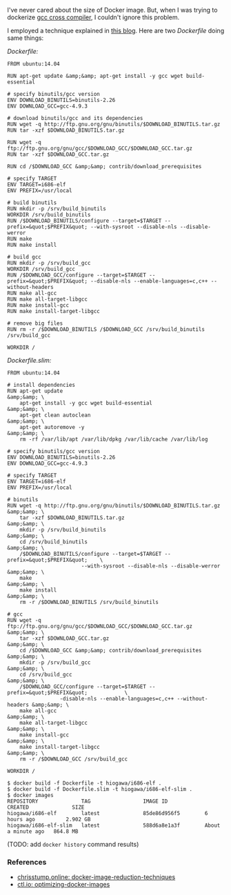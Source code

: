 <!--
{
  "title": "Docker image size reduction",
  "date": "2016-06-10T19:04:41.000Z",
  "category": "",
  "tags": [
    "docker"
  ],
  "draft": false
}
-->

I've never cared about the size of Docker image. But, when I was trying to dockerize [gcc cross compiler](https://github.com/hi-ogawa/docker-gcc-cross-compiler), I couldn't ignore this problem.

I employed a technique explained in [this blog](http://chrisstump.online/2016/02/23/docker-image-reduction-techniques/). Here are two _Dockerfile_ doing same things:

_Dockerfile:_

```
FROM ubuntu:14.04

RUN apt-get update &amp;&amp; apt-get install -y gcc wget build-essential

# specify binutils/gcc version
ENV DOWNLOAD_BINUTILS=binutils-2.26
ENV DOWNLOAD_GCC=gcc-4.9.3

# download binutils/gcc and its dependencies
RUN wget -q http://ftp.gnu.org/gnu/binutils/$DOWNLOAD_BINUTILS.tar.gz
RUN tar -xzf $DOWNLOAD_BINUTILS.tar.gz

RUN wget -q ftp://ftp.gnu.org/gnu/gcc/$DOWNLOAD_GCC/$DOWNLOAD_GCC.tar.gz
RUN tar -xzf $DOWNLOAD_GCC.tar.gz

RUN cd /$DOWNLOAD_GCC &amp;&amp; contrib/download_prerequisites

# specify TARGET
ENV TARGET=i686-elf
ENV PREFIX=/usr/local

# build binutils
RUN mkdir -p /srv/build_binutils
WORKDIR /srv/build_binutils
RUN /$DOWNLOAD_BINUTILS/configure --target=$TARGET --prefix=&quot;$PREFIX&quot; --with-sysroot --disable-nls --disable-werror
RUN make
RUN make install

# build gcc
RUN mkdir -p /srv/build_gcc
WORKDIR /srv/build_gcc
RUN /$DOWNLOAD_GCC/configure --target=$TARGET --prefix=&quot;$PREFIX&quot; --disable-nls --enable-languages=c,c++ --without-headers
RUN make all-gcc
RUN make all-target-libgcc
RUN make install-gcc
RUN make install-target-libgcc

# remove big files
RUN rm -r /$DOWNLOAD_BINUTILS /$DOWNLOAD_GCC /srv/build_binutils /srv/build_gcc

WORKDIR /
```

_Dockerfile.slim:_

```
FROM ubuntu:14.04

# install dependencies
RUN apt-get update                                                &amp;&amp; \
    apt-get install -y gcc wget build-essential                   &amp;&amp; \
    apt-get clean autoclean                                       &amp;&amp; \
    apt-get autoremove -y                                         &amp;&amp; \
    rm -rf /var/lib/apt /var/lib/dpkg /var/lib/cache /var/lib/log

# specify binutils/gcc version
ENV DOWNLOAD_BINUTILS=binutils-2.26
ENV DOWNLOAD_GCC=gcc-4.9.3

# specify TARGET
ENV TARGET=i686-elf
ENV PREFIX=/usr/local

# binutils
RUN wget -q http://ftp.gnu.org/gnu/binutils/$DOWNLOAD_BINUTILS.tar.gz &amp;&amp; \
    tar -xzf $DOWNLOAD_BINUTILS.tar.gz                                &amp;&amp; \
    mkdir -p /srv/build_binutils                                      &amp;&amp; \
    cd /srv/build_binutils                                            &amp;&amp; \
    /$DOWNLOAD_BINUTILS/configure --target=$TARGET --prefix=&quot;$PREFIX&quot;    \
                        --with-sysroot --disable-nls --disable-werror &amp;&amp; \
    make                                                              &amp;&amp; \
    make install                                                      &amp;&amp; \
    rm -r /$DOWNLOAD_BINUTILS /srv/build_binutils

# gcc
RUN wget -q ftp://ftp.gnu.org/gnu/gcc/$DOWNLOAD_GCC/$DOWNLOAD_GCC.tar.gz &amp;&amp; \
    tar -xzf $DOWNLOAD_GCC.tar.gz                                        &amp;&amp; \
    cd /$DOWNLOAD_GCC &amp;&amp; contrib/download_prerequisites                  &amp;&amp; \
    mkdir -p /srv/build_gcc                                              &amp;&amp; \
    cd /srv/build_gcc                                                    &amp;&amp; \
    /$DOWNLOAD_GCC/configure --target=$TARGET --prefix=&quot;$PREFIX&quot;            \
                 -disable-nls --enable-languages=c,c++ --without-headers &amp;&amp; \
    make all-gcc                                                         &amp;&amp; \
    make all-target-libgcc                                               &amp;&amp; \
    make install-gcc                                                     &amp;&amp; \
    make install-target-libgcc                                           &amp;&amp; \
    rm -r /$DOWNLOAD_GCC /srv/build_gcc

WORKDIR /
```

```
$ docker build -f Dockerfile -t hiogawa/i686-elf .
$ docker build -f Dockerfile.slim -t hiogawa/i686-elf-slim .
$ docker images
REPOSITORY              TAG                 IMAGE ID            CREATED              SIZE
hiogawa/i686-elf        latest              85de86d956f5        6 hours ago          2.902 GB
hiogawa/i686-elf-slim   latest              588d6a8e1a3f        About a minute ago   864.8 MB
```

(TODO: add `docker history` command results) 

### References

- [chrisstump.online: docker-image-reduction-techniques](http://chrisstump.online/2016/02/23/docker-image-reduction-techniques/)
- [ctl.io: optimizing-docker-images](https://www.ctl.io/developers/blog/post/optimizing-docker-images/)